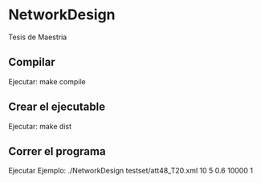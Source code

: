 # NetworkDesign
Tesis de Maestria

## Compilar
Ejecutar: make compile

## Crear el ejecutable
Ejecutar: make dist

## Correr el programa
Ejecutar Ejemplo: ./NetworkDesign testset/att48_T20.xml 10 5 0.6 10000 1 
